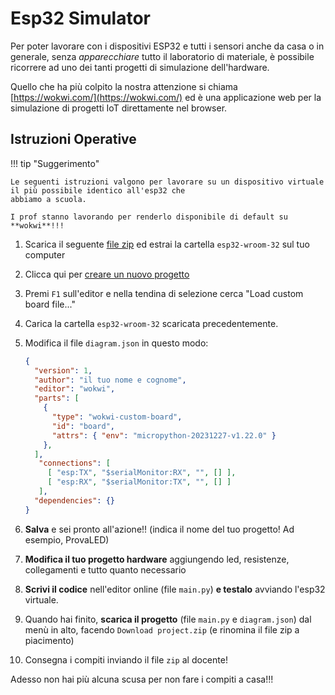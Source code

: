 # Esp32 Simulator

Per poter lavorare con i dispositivi ESP32 e tutti i sensori anche da casa o in generale, senza
*apparecchiare* tutto il laboratorio di materiale, è possibile ricorrere ad uno dei tanti progetti di simulazione
dell'hardware. 

Quello che ha più colpito la nostra attenzione si chiama [https://wokwi.com/](https://wokwi.com/) ed 
è una applicazione web per la simulazione di progetti IoT direttamente nel browser.



## Istruzioni Operative


!!! tip "Suggerimento"

    Le seguenti istruzioni valgono per lavorare su un dispositivo virtuale il più possibile identico all'esp32 che
    abbiamo a scuola.
    
    I prof stanno lavorando per renderlo disponibile di default su **wokwi**!!!


1. Scarica il seguente [file zip](data/esp32-wroom-32.zip) ed estrai la cartella `esp32-wroom-32` sul tuo computer

2. Clicca qui per <a href="https://wokwi.com/projects/new/micropython-esp32" target="_blank">creare un nuovo progetto</a>

3. Premi `F1` sull'editor e nella tendina di selezione cerca "Load custom board file..."

4. Carica la cartella `esp32-wroom-32` scaricata precedentemente.

5. Modifica il file `diagram.json` in questo modo:

    ``` json title="file diagram.json modificato" hl_lines="7"
    {
      "version": 1,
      "author": "il tuo nome e cognome",
      "editor": "wokwi",
      "parts": [
        {
          "type": "wokwi-custom-board",
          "id": "board",
          "attrs": { "env": "micropython-20231227-v1.22.0" }
        },
      ],
       "connections": [
         [ "esp:TX", "$serialMonitor:RX", "", [] ],
         [ "esp:RX", "$serialMonitor:TX", "", [] ]
       ],
      "dependencies": {}
    }
    ```

6. **Salva** e sei pronto all'azione!! (indica il nome del tuo progetto! Ad esempio, ProvaLED)

7. **Modifica il tuo progetto hardware** aggiungendo led, resistenze, collegamenti e tutto quanto necessario

8. **Scrivi il codice** nell'editor online (file `main.py`) **e testalo** avviando l'esp32 virtuale.

9. Quando hai finito, **scarica il progetto** (file `main.py` e `diagram.json`) dal menù in alto, facendo `Download project.zip` (e rinomina il file zip a piacimento)

10. Consegna i compiti inviando il file `zip` al docente!


Adesso non hai più alcuna scusa per non fare i compiti a casa!!!

<br>
<br>
<br>

